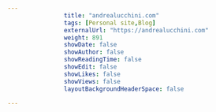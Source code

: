 ```yaml
---
                title: "andrealucchini.com"
                tags: [Personal site,Blog]
                externalUrl: "https://andrealucchini.com"
                weight: 891
                showDate: false
                showAuthor: false
                showReadingTime: false
                showEdit: false
                showLikes: false
                showViews: false
                layoutBackgroundHeaderSpace: false
                
---
```

